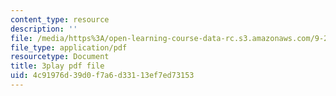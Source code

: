 ```yaml
---
content_type: resource
description: ''
file: /media/https%3A/open-learning-course-data-rc.s3.amazonaws.com/9-20-animal-behavior-fall-2013/4c91976d39d0f7a6d33113ef7ed73153_472239.pdf
file_type: application/pdf
resourcetype: Document
title: 3play pdf file
uid: 4c91976d-39d0-f7a6-d331-13ef7ed73153
---
```


